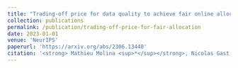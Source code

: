 ```yaml
---
title: "Trading-off price for data quality to achieve fair online allocation"
collection: publications
permalink: /publication/trading-off-price-for-fair-allocation
date: 2023-01-01
venue: 'NeurIPS'
paperurl: 'https://arxiv.org/abs/2306.13440'
citation: '<strong> Mathieu Molina <sup>*</sup></strong>, Nicolas Gast, Patrick Loiseau, Vianney Perchet'
---
```

